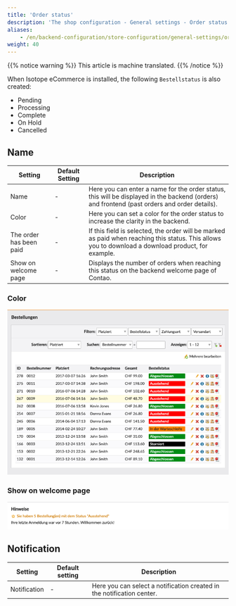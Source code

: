 ```yaml
---
title: 'Order status'
description: 'The shop configuration - General settings - Order status.'
aliases:
    - /en/backend-configuration/store-configuration/general-settings/order-status/
weight: 40
---
```


{{% notice warning %}}
This article is machine translated.
{{% /notice %}}

When Isotope eCommerce is installed, the following `Bestellstatus` is also created:

- Pending
- Processing
- Complete
- On Hold
- Cancelled

## Name

<table><thead><tr><th>Setting</th> <th>Default Setting</th> <th>Description</th> </tr></thead><tbody><tr><td>Name</td> <td>-</td> <td>Here you can enter a name for the order status, this will be displayed in the backend <docrobot_route name="orders">(orders</docrobot_route>) and frontend <docrobot_route name="order-history">(past orders</docrobot_route> and <docrobot_route name="order-details">order details</docrobot_route>).</td> </tr><tr><td>Color</td> <td>-</td> <td>Here you can set a color for the order status to increase the clarity in the backend.</td> </tr><tr><td>The order has been paid</td> <td>-</td> <td>If this field is selected, the order will be marked as paid when reaching this status. This allows you to download a download product, for example.</td> </tr><tr><td>Show on welcome page</td> <td>-</td> <td>Displays the number of orders when reaching this status on the backend welcome page of Contao.</td></tr></tbody></table>

### Color

![Order status with colors under orders](bestellstatus.png)

### Show on welcome page

![Display on the home page](willkommensseite.png)

## Notification

<table><thead><tr><th>Setting</th> <th>Default setting</th> <th>Description</th> </tr></thead><tbody><tr><td>Notification</td> <td>-</td> <td>Here you can select a notification created in the <docrobot_route name="notifications_overview">notification center</docrobot_route>.</td></tr></tbody></table>
